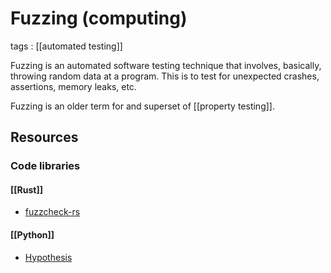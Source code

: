 # Fuzzing (computing)

tags
: [[automated testing]]

Fuzzing is an automated software testing technique that involves, basically, throwing random data at a program. This is to test for unexpected crashes, assertions, memory leaks, etc.

Fuzzing is an older term for and superset of [[property testing]].


<a id="orgb45e58e"></a>

## Resources


<a id="orga60c221"></a>

### Code libraries


<a id="orgf5afbeb"></a>

#### [[Rust]]

-   [fuzzcheck-rs](https://github.com/loiclec/fuzzcheck-rs)


<a id="org12af3e9"></a>

#### [[Python]]

-   [Hypothesis](https://hypothesis.works/)
